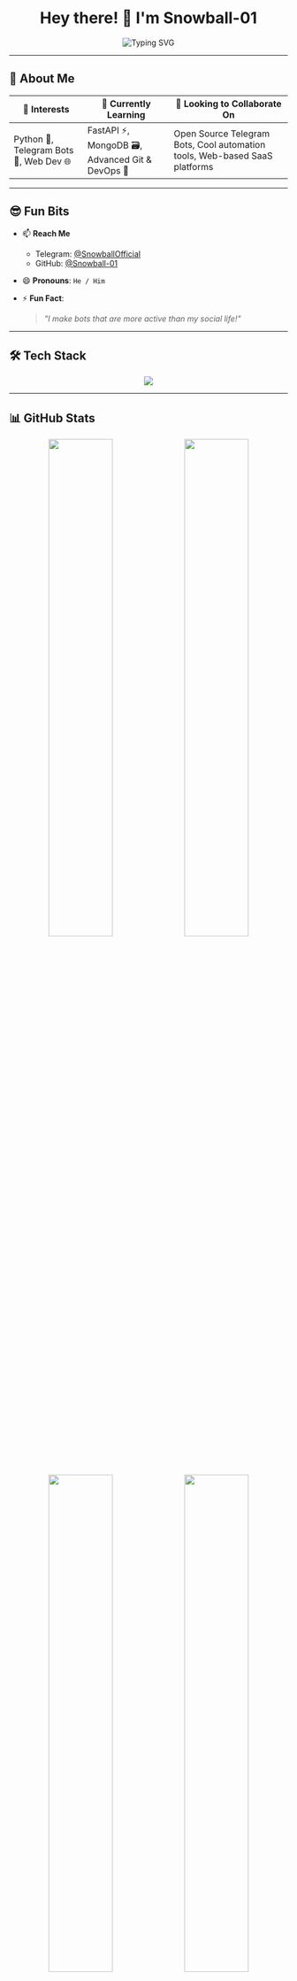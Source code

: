 <h1 align="center">Hey there! 👋 I'm Snowball-01</h1>

<p align="center">
  <img src="https://readme-typing-svg.herokuapp.com?font=Fira+Code&weight=600&size=24&pause=1000&color=58A6FF&center=true&vCenter=true&width=435&lines=Tech+Explorer+%F0%9F%9A%80;Open+Source+Contributor+%E2%9D%A4%EF%B8%8F;Telegram+Bot+Wizard+%F0%9F%A7%91%E2%80%8D%E2%9A%94%EF%B8%8F;Making+Bots+Cool+Again+%F0%9F%94%A5" alt="Typing SVG" />
</p>

---

## 🧠 About Me

<div align="center">

| 👀 Interests | 🌱 Currently Learning | 🤝 Looking to Collaborate On |
|--------------|-----------------------|-------------------------------|
| Python 🐍, Telegram Bots 🤖, Web Dev 🌐 | FastAPI ⚡, MongoDB 🗃️, Advanced Git & DevOps 🚀 | Open Source Telegram Bots, Cool automation tools, Web-based SaaS platforms |

</div>

---

## 😎 Fun Bits

- 📫 **Reach Me**
  - Telegram: [@SnowballOfficial](https://t.me/Snowball_Official)
  - GitHub: [@Snowball-01](https://github.com/Snowball-01)

- 😄 **Pronouns**: `He / Him`

- ⚡ **Fun Fact**:
  > *"I make bots that are more active than my social life!"*

---

## 🛠️ Tech Stack

<p align="center">
  <img src="https://skillicons.dev/icons?i=python,fastapi,mongodb,linux,vscode,git,github,heroku,html,css,js,typescript,react,nextjs,tailwindcss,bootstrap&perline=7" />
</p>

---

## 📊 GitHub Stats

<div align="center">
  <img src="https://github-readme-stats.vercel.app/api?username=Snowball-01&show_icons=true&theme=radical&hide_border=true&border_radius=12" width="48%" />
  <img src="https://github-readme-streak-stats.herokuapp.com/?user=Snowball-01&theme=radical&hide_border=true&border_radius=12" width="48%" />
</div>

<div align="center">
  <img src="https://github-readme-stats.vercel.app/api/top-langs/?username=Snowball-01&layout=compact&theme=radical&hide_border=true&border_radius=12&langs_count=8" width="48%" />
  <img src="https://github-profile-summary-cards.vercel.app/api/cards/productive-time?username=Snowball-01&theme=radical&utcOffset=+5.5" width="48%" />
</div>

---

## 🏆 GitHub Trophy Wall

<p align="center">
  <img src="https://github-profile-trophy.vercel.app/?username=Snowball-01&theme=radical&no-frame=true&margin-w=10&column=6" />
</p>

---

## 📈 Contribution Graph

<p align="center">
  <img src="https://github-readme-activity-graph.vercel.app/graph?username=Snowball-01&theme=react-dark&hide_border=true&area=true&custom_title=Snowball-01%27s%20Contribution%20Graph" />
</p>

---

## 🌐 Socials

<p align="center">
  <a href="https://t.me/TheSnowballBot"><img src="https://img.shields.io/badge/Telegram-Bot-blue?style=for-the-badge&logo=telegram" /></a>
  <a href="https://github.com/Snowball-01"><img src="https://img.shields.io/badge/GitHub-Follow-black?style=for-the-badge&logo=github" /></a>
</p>

---

<p align="center">
  <img src="https://komarev.com/ghpvc/?username=Snowball-01&label=Profile+Views&color=0e75b6&style=flat-square" alt="Profile Views" />
</p>

<p align="center"><b>Made with ❤️ by Snowball-01</b></p>
